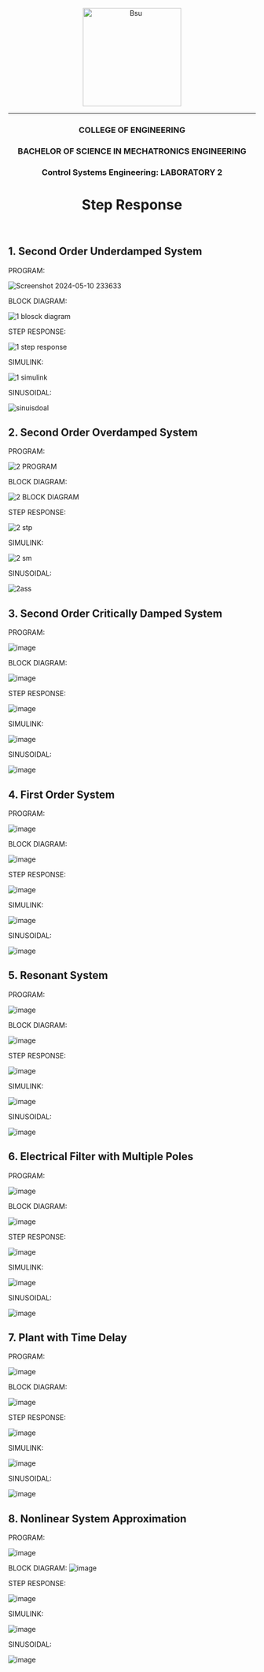 <p align="center">
  <img src=https://github.com/limwelwel/ROBOTICS-2-PICTURES-AND-GIF/blob/44a768492060b21e114aa6e205f7cb09aa34ecfa/bsu%20header.png alt=Bsu style="height: 200px;">
  <hr>
<h3 align="center">COLLEGE OF ENGINEERING</h3>
<h3 align="center">BACHELOR OF SCIENCE IN MECHATRONICS ENGINEERING</h3>
<h3 align="center">Control Systems Engineering: LABORATORY 2</h3>
<h1 align="center"> Step Response </h1> 
<br>


## 1. Second Order Underdamped System


PROGRAM: 


![Screenshot 2024-05-10 233633](https://github.com/ImangTimang/CSE_StepResponse_MexE_3201_Group11_2024/assets/157549014/e638cfe4-ded1-4a3d-8df5-54d467c57b00)


BLOCK DIAGRAM:


![1 blosck diagram](https://github.com/ImangTimang/CSE_StepResponse_MexE_3201_Group11_2024/assets/157549014/01d493f6-f656-493d-be44-6b81ee8b02b6)

STEP RESPONSE: 

![1 step response](https://github.com/ImangTimang/CSE_StepResponse_MexE_3201_Group11_2024/assets/157549014/ed5666dc-57c4-4534-924b-7f22b07486a6)

SIMULINK: 

![1 simulink](https://github.com/ImangTimang/CSE_StepResponse_MexE_3201_Group11_2024/assets/157549014/5ef80436-1d1c-435f-a694-3f82f5826369)

SINUSOIDAL: 

![sinuisdoal](https://github.com/ImangTimang/CSE_StepResponse_MexE_3201_Group11_2024/assets/157549014/09abc744-d344-44db-a811-9838624f0f36)


## 2. Second Order Overdamped System


PROGRAM: 

![2 PROGRAM](https://github.com/ImangTimang/CSE_StepResponse_MexE_3201_Group11_2024/assets/157549014/ebae9072-9b65-40c1-b2b1-c81786d4812b)

BLOCK DIAGRAM:

![2 BLOCK DIAGRAM](https://github.com/ImangTimang/CSE_StepResponse_MexE_3201_Group11_2024/assets/157549014/d4f9c902-a034-4a64-8547-f834fc763662)

STEP RESPONSE:

![2 stp](https://github.com/ImangTimang/CSE_StepResponse_MexE_3201_Group11_2024/assets/157549014/6bb1448d-1d50-475f-adf8-b0a60d5e9d89)


SIMULINK: 

![2 sm](https://github.com/ImangTimang/CSE_StepResponse_MexE_3201_Group11_2024/assets/157549014/f1a3c0a8-940d-4a6d-8200-4eb4c318313e)


SINUSOIDAL:

![2ass](https://github.com/ImangTimang/CSE_StepResponse_MexE_3201_Group11_2024/assets/157549014/85d6f2ec-b92a-4fff-b9fa-f7e56ec20b62)


## 3. Second Order Critically Damped System

PROGRAM: 

![image](https://github.com/ImangTimang/CSE_StepResponse_MexE_3201_Group11_2024/assets/157492494/1acd9add-f52f-42c4-97df-4f439c554207)


BLOCK DIAGRAM:

![image](https://github.com/ImangTimang/CSE_StepResponse_MexE_3201_Group11_2024/assets/157492494/1a729a92-a6d4-430f-b451-14e18b279eca)


STEP RESPONSE: 

![image](https://github.com/ImangTimang/CSE_StepResponse_MexE_3201_Group11_2024/assets/157492494/f9d8fed3-bf3b-4419-83e2-6be1de1a969e)

SIMULINK: 

![image](https://github.com/ImangTimang/CSE_StepResponse_MexE_3201_Group11_2024/assets/157492494/c2900fa4-7644-42e8-9e58-f0ba7eef17e9)


SINUSOIDAL: 

![image](https://github.com/ImangTimang/CSE_StepResponse_MexE_3201_Group11_2024/assets/157492494/e5492fd5-4247-43ca-adba-fb72fc787a59)


## 4. First Order System

PROGRAM: 

![image](https://github.com/ImangTimang/CSE_StepResponse_MexE_3201_Group11_2024/assets/157492494/3cf00240-b1cf-40f4-afa4-8c59f3e89fa3)

BLOCK DIAGRAM:

![image](https://github.com/ImangTimang/CSE_StepResponse_MexE_3201_Group11_2024/assets/157492494/8539c6a5-cb09-4056-8efe-3afba3eaf923)

STEP RESPONSE:

![image](https://github.com/ImangTimang/CSE_StepResponse_MexE_3201_Group11_2024/assets/157492494/7625692c-b1c7-4e89-b46a-1d659cabeaae)

SIMULINK:

![image](https://github.com/ImangTimang/CSE_StepResponse_MexE_3201_Group11_2024/assets/157492494/5d0b3d8a-d119-480c-bba5-4d0f36d56336)

SINUSOIDAL:

![image](https://github.com/ImangTimang/CSE_StepResponse_MexE_3201_Group11_2024/assets/157492494/b5b08b76-f5fa-4b20-84ce-83e5eb28fbc6)


## 5. Resonant System

PROGRAM:

![image](https://github.com/ImangTimang/CSE_StepResponse_MexE_3201_Group11_2024/assets/108789993/fe215817-9327-4113-addb-3a3b6eb28842)

BLOCK DIAGRAM:

![image](https://github.com/ImangTimang/CSE_StepResponse_MexE_3201_Group11_2024/assets/108789993/0cbda72a-6ebe-42d0-a369-0ddbc4c9933f)

STEP RESPONSE:

![image](https://github.com/ImangTimang/CSE_StepResponse_MexE_3201_Group11_2024/assets/108789993/e6fd4e63-91a5-4986-bf28-14ef62c9e493)

SIMULINK:

![image](https://github.com/ImangTimang/CSE_StepResponse_MexE_3201_Group11_2024/assets/108789993/6ae56bb0-84a7-48c1-864d-f8d6201c442e)

SINUSOIDAL:

![image](https://github.com/ImangTimang/CSE_StepResponse_MexE_3201_Group11_2024/assets/108789993/083ef8ac-7311-4400-bdc3-98c68d75099c)

## 6. Electrical Filter with Multiple Poles

PROGRAM:

![image](https://github.com/ImangTimang/CSE_StepResponse_MexE_3201_Group11_2024/assets/108789993/479658cd-55d3-4375-89f5-409c27c5eb8a)

BLOCK DIAGRAM:

![image](https://github.com/ImangTimang/CSE_StepResponse_MexE_3201_Group11_2024/assets/108789993/298aab9b-b682-41cd-9d90-f5c097cb373a)

STEP RESPONSE:

![image](https://github.com/ImangTimang/CSE_StepResponse_MexE_3201_Group11_2024/assets/108789993/47d187d3-d5a8-4772-92b7-373e224c9aed)


SIMULINK:

![image](https://github.com/ImangTimang/CSE_StepResponse_MexE_3201_Group11_2024/assets/108789993/cee13b38-f1f3-4e5f-a098-e3fbb986d244)


SINUSOIDAL:

![image](https://github.com/ImangTimang/CSE_StepResponse_MexE_3201_Group11_2024/assets/108789993/94b884bc-e572-4dd8-ac66-e9acd93c5d64)


## 7. Plant with Time Delay

PROGRAM:


![image](https://github.com/ImangTimang/CSE_StepResponse_MexE_3201_Group11_2024/assets/157728066/1fb81750-13f6-46ac-8473-9efab313835f)

BLOCK DIAGRAM:

![image](https://github.com/ImangTimang/CSE_StepResponse_MexE_3201_Group11_2024/assets/157728066/44e42168-6f91-4818-9bc4-89392496a929)

STEP RESPONSE:

![image](https://github.com/ImangTimang/CSE_StepResponse_MexE_3201_Group11_2024/assets/157728066/4ac43ecc-bc01-43fb-99fd-6ec571f37b3c)

SIMULINK:

![image](https://github.com/ImangTimang/CSE_StepResponse_MexE_3201_Group11_2024/assets/157728066/b530ec3b-d75b-442c-9e84-e3fdb7226fe9)

SINUSOIDAL:

![image](https://github.com/ImangTimang/CSE_StepResponse_MexE_3201_Group11_2024/assets/157728066/deaffb55-44cb-4505-9000-f73689f64aef)

## 8. Nonlinear System Approximation

PROGRAM:


![image](https://github.com/ImangTimang/CSE_StepResponse_MexE_3201_Group11_2024/assets/157728066/3a019b79-a0a1-4f62-ab72-b81559473995)

BLOCK DIAGRAM:
![image](https://github.com/ImangTimang/CSE_StepResponse_MexE_3201_Group11_2024/assets/157728066/7c34f6d1-a297-45a2-87ff-051a8b82c051)

STEP RESPONSE:

![image](https://github.com/ImangTimang/CSE_StepResponse_MexE_3201_Group11_2024/assets/157728066/5f3c4e43-0d80-4d73-82ad-37abccd3dc37)

SIMULINK:


![image](https://github.com/ImangTimang/CSE_StepResponse_MexE_3201_Group11_2024/assets/157728066/72929660-4cd5-4705-9b11-a6a1c1ffeb54)

SINUSOIDAL:


![image](https://github.com/ImangTimang/CSE_StepResponse_MexE_3201_Group11_2024/assets/157728066/9b554524-53c5-47c2-a0a2-059f914e8ac5)


